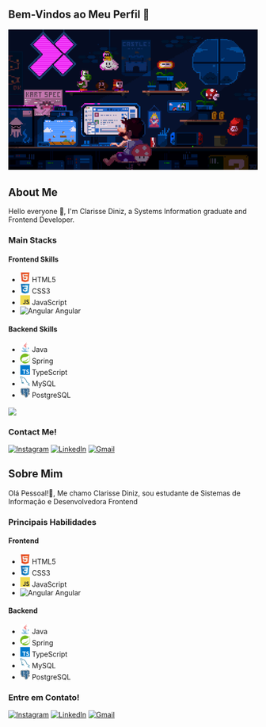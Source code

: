 ## Bem-Vindos ao Meu Perfil 👋

![Hello Guys!](image.gif)

## About Me

Hello everyone 👋, I'm Clarisse Diniz, a Systems Information graduate and Frontend Developer.

### Main Stacks

#### Frontend Skills
- <img src="https://raw.githubusercontent.com/devicons/devicon/master/icons/html5/html5-original.svg" alt="HTML5" width="20" height="20"/> HTML5
- <img src="https://raw.githubusercontent.com/devicons/devicon/master/icons/css3/css3-original.svg" alt="CSS3" width="20" height="20"/> CSS3
- <img src="https://raw.githubusercontent.com/devicons/devicon/master/icons/javascript/javascript-original.svg" alt="JavaScript" width="20" height="20"/> JavaScript
- <img src="https://angular.io/assets/images/logos/angular/angular.png" alt="Angular" width="20" height="20"/> Angular

#### Backend Skills
- <img src="https://raw.githubusercontent.com/devicons/devicon/master/icons/java/java-original.svg" alt="Java" width="20" height="20"/> Java
- <img src="https://raw.githubusercontent.com/devicons/devicon/master/icons/spring/spring-original.svg" alt="Spring" width="20" height="20"/> Spring
- <img src="https://raw.githubusercontent.com/devicons/devicon/master/icons/typescript/typescript-original.svg" alt="TypeScript" width="20" height="20"/> TypeScript
- <img src="https://raw.githubusercontent.com/devicons/devicon/master/icons/mysql/mysql-original.svg" alt="MySQL" width="20" height="20"/> MySQL
- <img src="https://raw.githubusercontent.com/devicons/devicon/master/icons/postgresql/postgresql-original.svg" alt="PostgreSQL" width="20" height="20"/> PostgreSQL


<img align="center" src="https://github-readme-stats.vercel.app/api/top-langs/?username=ClarisseDinizS&theme=dracula&hide_langs_below=1" />

### Contact Me!

[![Instagram](https://img.shields.io/badge/Instagram-@clarissedinizs-pink?style=for-the-badge&logo=instagram)](https://www.instagram.com/clarissedinizs/)
[![LinkedIn](https://img.shields.io/badge/LinkedIn-Clarisse%20Diniz%20Silva-pink?style=for-the-badge&logo=linkedin)](https://www.linkedin.com/in/clarisse-diniz-silva/)
[![Gmail](https://img.shields.io/badge/Gmail-dinizclarisse.cd%40gmail.com-pink?style=for-the-badge&logo=gmail)](mailto:dinizclarisse.cd@gmail.com)

## Sobre Mim

Olá Pessoal!👋, Me chamo Clarisse Diniz, sou estudante de Sistemas de Informação e Desenvolvedora Frontend

### Principais Habilidades

#### Frontend 
- <img src="https://raw.githubusercontent.com/devicons/devicon/master/icons/html5/html5-original.svg" alt="HTML5" width="20" height="20"/> HTML5
- <img src="https://raw.githubusercontent.com/devicons/devicon/master/icons/css3/css3-original.svg" alt="CSS3" width="20" height="20"/> CSS3
- <img src="https://raw.githubusercontent.com/devicons/devicon/master/icons/javascript/javascript-original.svg" alt="JavaScript" width="20" height="20"/> JavaScript
- <img src="https://angular.io/assets/images/logos/angular/angular.png" alt="Angular" width="20" height="20"/> Angular

#### Backend 
- <img src="https://raw.githubusercontent.com/devicons/devicon/master/icons/java/java-original.svg" alt="Java" width="20" height="20"/> Java
- <img src="https://raw.githubusercontent.com/devicons/devicon/master/icons/spring/spring-original.svg" alt="Spring" width="20" height="20"/> Spring
- <img src="https://raw.githubusercontent.com/devicons/devicon/master/icons/typescript/typescript-original.svg" alt="TypeScript" width="20" height="20"/> TypeScript
- <img src="https://raw.githubusercontent.com/devicons/devicon/master/icons/mysql/mysql-original.svg" alt="MySQL" width="20" height="20"/> MySQL
- <img src="https://raw.githubusercontent.com/devicons/devicon/master/icons/postgresql/postgresql-original.svg" alt="PostgreSQL" width="20" height="20"/> PostgreSQL


### Entre em Contato!

[![Instagram](https://img.shields.io/badge/Instagram-@clarissedinizs-pink?style=for-the-badge&logo=instagram)](https://www.instagram.com/clarissedinizs/)
[![LinkedIn](https://img.shields.io/badge/LinkedIn-Clarisse%20Diniz%20Silva-pink?style=for-the-badge&logo=linkedin)](https://www.linkedin.com/in/clarisse-diniz-silva/)
[![Gmail](https://img.shields.io/badge/Gmail-dinizclarisse.cd%40gmail.com-pink?style=for-the-badge&logo=gmail)](mailto:dinizclarisse.cd@gmail.com)


